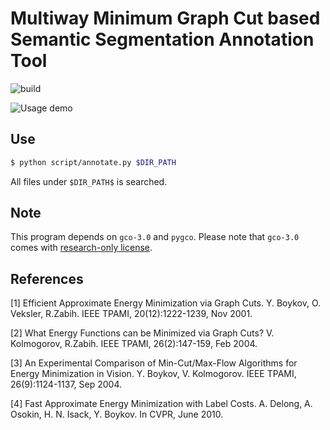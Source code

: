 # Multiway Minimum Graph Cut based Semantic Segmentation Annotation Tool

![build](https://github.com/studentofkyoto/multilabel-graphcut-annotation/actions/workflows/pythonpackage.yml/badge.svg)

![Usage demo](asset/demo.gif)

## Use

```bash
$ python script/annotate.py $DIR_PATH
```

All files under `$DIR_PATH$` is searched.

## Note

This program depends on `gco-3.0` and `pygco`. Please note that `gco-3.0` comes with [research-only license](https://vision.cs.uwaterloo.ca/code/).

## References

[1] Efficient Approximate Energy Minimization via Graph Cuts.
    Y. Boykov, O. Veksler, R.Zabih. IEEE TPAMI, 20(12):1222-1239, Nov 2001.

[2] What Energy Functions can be Minimized via Graph Cuts?
    V. Kolmogorov, R.Zabih. IEEE TPAMI, 26(2):147-159, Feb 2004. 

[3] An Experimental Comparison of Min-Cut/Max-Flow Algorithms for 
    Energy Minimization in Vision. Y. Boykov, V. Kolmogorov. 
    IEEE TPAMI, 26(9):1124-1137, Sep 2004.

[4] Fast Approximate Energy Minimization with Label Costs. 
        A. Delong, A. Osokin, H. N. Isack, Y. Boykov. In CVPR, June 2010.
 